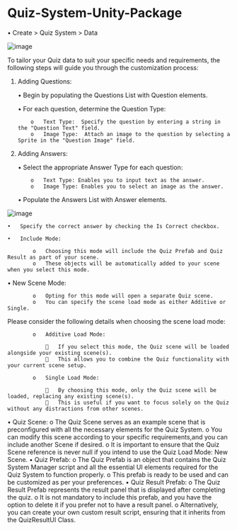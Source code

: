 # Quiz-System-Unity-Package
•	Create > Quiz System > Data

![image](https://github.com/Re-walid/Quiz-System-Unity-Package/assets/46139244/bcd2ffae-2cbd-40e2-9f23-570ab3e47777)

To tailor your Quiz data to suit your specific needs and requirements, the following steps will guide you through the customization process:

1.	Adding Questions:

	•	Begin by populating the Questions List with Question elements.

	•	For each question, determine the Question Type:

			o	Text Type:  Specify the question by entering a string in the "Question Text" field.
			o	Image Type:  Attach an image to the question by selecting a Sprite in the "Question Image" field.

2.	Adding Answers:

	•	Select the appropriate Answer Type for each question:

			o	Text Type: Enables you to input text as the answer.
			o	Image Type: Enables you to select an image as the answer.

	•	Populate the Answers List with Answer elements.

![image](https://github.com/Re-walid/Quiz-System-Unity-Package/assets/46139244/b4cfdab2-24e1-4200-ad03-e769c6c4f8f0)

	•	Specify the correct answer by checking the Is Correct checkbox.

	•	Include Mode:

			o	Choosing this mode will include the Quiz Prefab and Quiz Result as part of your scene.
			o	These objects will be automatically added to your scene when you select this mode.

• New Scene Mode:

			o	Opting for this mode will open a separate Quiz scene.
			o	You can specify the scene load mode as either Additive or Single.

 Please consider the following details when choosing the scene load mode:

			o	Additive Load Mode:

					If you select this mode, the Quiz scene will be loaded alongside your existing scene(s).
					This allows you to combine the Quiz functionality with your current scene setup.

			o	Single Load Mode:

					By choosing this mode, only the Quiz scene will be loaded, replacing any existing scene(s).
					This is useful if you want to focus solely on the Quiz without any distractions from other scenes.


•	Quiz Scene: 
o	The Quiz Scene serves as an example scene that is preconfigured with all the necessary elements for the Quiz System.
o	You can modify this scene according to your specific requirements,and you can include another Scene if desired.
o	It is important to ensure that the Quiz Scene reference is never null if you intend to use the Quiz Load Mode: New Scene.
•	Quiz Prefab: 
o	The Quiz Prefab is an object that contains the Quiz System Manager script and all the essential UI elements required for the Quiz System to function properly.
o	This prefab is ready to be used and can be customized as per your preferences.
•	Quiz Result Prefab: 
o	The Quiz Result Prefab represents the result panel that is displayed after completing the quiz.
o	It is not mandatory to include this prefab, and you have the option to delete it if you prefer not to have a result panel.
o	Alternatively, you can create your own custom result script, ensuring that it inherits from the QuizResultUI Class.

